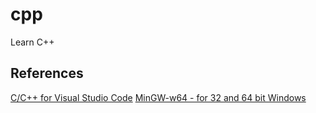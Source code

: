 # cpp
Learn C++


## References
[C/C++ for Visual Studio Code](https://code.visualstudio.com/docs/languages/cpp)
[MinGW-w64 - for 32 and 64 bit Windows](https://sourceforge.net/projects/mingw-w64/)
